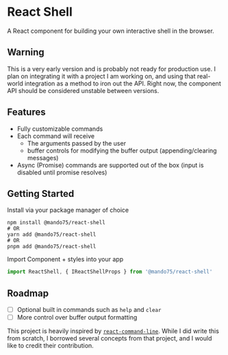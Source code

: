 # React Shell

A React component for building your own interactive shell in the browser.

## Warning

This is a very early version and is probably not ready for production use. I plan on integrating it with a project I am working on, and using that real-world integration as a method to iron out the API. Right now, the component API should be considered unstable between versions.

## Features

* Fully customizable commands
* Each command will receive
    * The arguments passed by the user
    * buffer controls for modifying the buffer output (appending/clearing messages)
* Async (Promise) commands are supported out of the box (input is disabled until promise resolves)

## Getting Started

Install via your package manager of choice

```shell
npm install @mando75/react-shell
# OR
yarn add @mando75/react-shell
# OR
pnpm add @mando75/react-shell
```

Import Component + styles into your app

```typescript
import ReactShell, { IReactShellProps } from '@mando75/react-shell'


```

## Roadmap

- [ ] Optional built in commands such as `help` and `clear`
- [ ] More control over buffer output formatting

This project is heavily inspired by [`react-command-line`](https://github.com/podrezo/react-command-line). While I did
write this from scratch, I borrowed several concepts from that project, and I would like to credit their contribution. 


